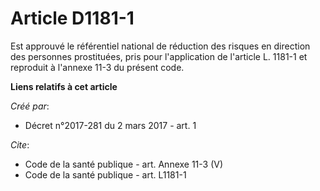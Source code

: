# Article D1181-1

Est approuvé le référentiel national de réduction des risques en direction des personnes prostituées, pris pour l'application
de l'article L. 1181-1 et reproduit à l'annexe 11-3 du présent code.

**Liens relatifs à cet article**

_Créé par_:

  - Décret n°2017-281 du 2 mars 2017 - art. 1

_Cite_:

  - Code de la santé publique - art. Annexe 11-3 (V)
  - Code de la santé publique - art. L1181-1
